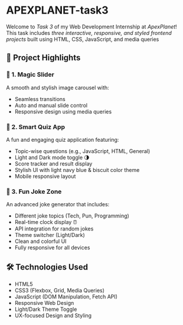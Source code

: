 # APEXPLANET-task3
Welcome to *Task 3* of my Web Development Internship at *ApexPlanet*!  
This task includes *three interactive, responsive, and styled frontend projects* built using HTML, CSS, JavaScript, and media queries

## 🚀 Project Highlights

### 🔮 1. Magic Slider
A smooth and stylish image carousel with:
- Seamless transitions
- Auto and manual slide control
- Responsive design using media queries

### 🧠 2. Smart Quiz App
A fun and engaging quiz application featuring:
- Topic-wise questions (e.g., JavaScript, HTML, General)
- Light and Dark mode toggle 🌗
- Score tracker and result display
- Stylish UI with light navy blue & biscuit color theme
- Mobile responsive layout

### 🤣 3. Fun Joke Zone
An advanced joke generator that includes:
- Different joke topics (Tech, Pun, Programming)
- Real-time clock display ⏰
- API integration for random jokes
- Theme switcher (Light/Dark)
- Clean and colorful UI
- Fully responsive for all devices

## 🛠 Technologies Used

- HTML5  
- CSS3 (Flexbox, Grid, Media Queries)  
- JavaScript (DOM Manipulation, Fetch API)  
- Responsive Web Design  
- Light/Dark Theme Toggle  
- UX-focused Design and Styling  



